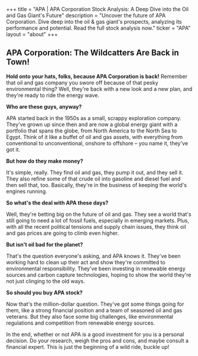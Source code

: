 +++
title = "APA |  APA Corporation Stock Analysis: A Deep Dive into the Oil and Gas Giant's Future"
description = "Uncover the future of APA Corporation. Dive deep into the oil & gas giant's prospects, analyzing its performance and potential. Read the full stock analysis now."
ticker = "APA"
layout = "about"
+++

        


## APA Corporation: The Wildcatters Are Back in Town!

**Hold onto your hats, folks, because APA Corporation is back!** Remember that oil and gas company you swore off because of that pesky environmental thing? Well, they're back with a new look and a new plan, and they're ready to ride the energy wave.

**Who are these guys, anyway?**

APA started back in the 1950s as a small, scrappy exploration company. They've grown up since then and are now a global energy giant with a portfolio that spans the globe, from North America to the North Sea to Egypt. Think of it like a buffet of oil and gas assets, with everything from conventional to unconventional, onshore to offshore – you name it, they've got it. 

**But how do they make money?**

It's simple, really. They find oil and gas, they pump it out, and they sell it. They also refine some of that crude oil into gasoline and diesel fuel and then sell that, too. Basically, they're in the business of keeping the world's engines running.

**So what's the deal with APA these days?**

Well, they're betting big on the future of oil and gas. They see a world that's still going to need a lot of fossil fuels, especially in emerging markets. Plus, with all the recent political tensions and supply chain issues, they think oil and gas prices are going to climb even higher. 

**But isn't oil bad for the planet?**

That's the question everyone's asking, and APA knows it.  They've been working hard to clean up their act and show they're committed to environmental responsibility. They've been investing in renewable energy sources and carbon capture technologies, hoping to show the world they're not just clinging to the old ways.  

**So should you buy APA stock?**

Now that's the million-dollar question. They've got some things going for them, like a strong financial position and a team of seasoned oil and gas veterans. But they also face some big challenges, like environmental regulations and competition from renewable energy sources.

In the end, whether or not APA is a good investment for you is a personal decision.  Do your research, weigh the pros and cons, and maybe consult a financial expert.  This is just the beginning of a wild ride, buckle up!

        